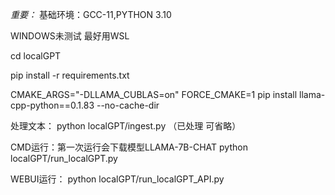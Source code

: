 *重要：*
基础环境：GCC-11,PYTHON 3.10

WINDOWS未测试
最好用WSL

cd localGPT

pip install -r requirements.txt

CMAKE_ARGS="-DLLAMA_CUBLAS=on" FORCE_CMAKE=1 pip install llama-cpp-python==0.1.83 --no-cache-dir

处理文本：
python localGPT/ingest.py
（已处理 可省略）

CMD运行：第一次运行会下载模型LLAMA-7B-CHAT
python localGPT/run_localGPT.py

WEBUI运行：
python localGPT/run_localGPT_API.py
